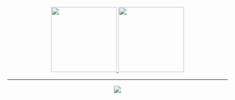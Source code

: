 <p align="center">
<a href="https://github.com/SystemSleuth-dev">
  <img height="150em" src="https://github-readme-stats.vercel.app/api?username=SystemSleuth-dev&show_icons=true&hide_border=true&theme=tokyonight"/>
  <img height="150em" src="https://github-readme-stats.vercel.app/api/top-langs/?username=SystemSleuth-dev&show_icons=true&hide_border=true&theme=tokyonight"/>
</a>
  
</p>

-----

<p align="center">
  <img src="https://komarev.com/ghpvc/?username=SystemSleuth-dev&color=blue" />
</p>

